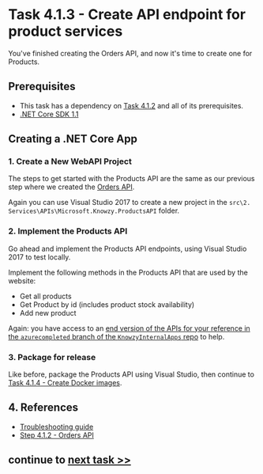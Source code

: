 # Task 4.1.3 - Create API endpoint for product services

You've finished creating the Orders API, and now it's time to create one for Products.  

## Prerequisites 

* This task has a dependency on [Task 4.1.2][412] and all of its prerequisites.
* [.NET Core SDK 1.1](https://www.microsoft.com/net/download/core)

## Creating a .NET Core App

### 1. Create a New WebAPI Project
The steps to get started with the Products API are the same as our previous step where we created the [Orders API][412]. 

Again you can use Visual Studio 2017 to create a new project in the `src\2. Services\APIs\Microsoft.Knowzy.ProductsAPI` folder.

### 2. Implement the Products API

Go ahead and implement the Products API endpoints, using Visual Studio 2017 to test locally.

Implement the following methods in the Products API that are used by the website:
- Get all products
- Get Product by id (includes product stock availability)
- Add new product

Again: you have access to an [end version of the APIs for your reference in the `azurecompleted` branch of the `KnowzyInternalApps` repo](https://github.com/Knowzy/KnowzyInternalApps/tree/azurecompleted/src/Knowzy_Shipping_WebApp/src/2.%20Services/APIs) to help.

### 3. Package for release

Like before, package the Products API using Visual Studio, then continue to [Task 4.1.4 - Create Docker images][414]. 

## 4. References

* [Troubleshooting guide][499]
* [Step 4.1.2 - Orders API][412]

[412]: /stories/4/412_OrdersAPI.md
[414]: /stories/4/414_Docker.md
[499]: /stories/4/499_Troubleshooting.md

## continue to [next task >> ](414_Docker.md)
